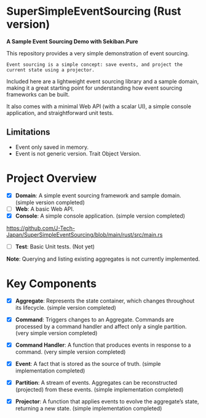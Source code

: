 # SuperSimpleEventSourcing (Rust version)

**A Sample Event Sourcing Demo with Sekiban.Pure**

This repository provides a very simple demonstration of event sourcing.

```
Event sourcing is a simple concept: save events, and project the current state using a projector.
```

Included here are a lightweight event sourcing library and a sample domain, making it a great starting point for understanding how event sourcing frameworks can be built.

It also comes with a minimal Web API (with a scalar UI), a simple console application, and straightforward unit tests.

## Limitations
- Event only saved in memory.
- Event is not generic version. Trait Object Version.

# Project Overview

- [x] **Domain**: A simple event sourcing framework and sample domain. (simple version completed)
- [ ] **Web**: A basic Web API.
- [x] **Console**: A simple console application. (simple version completed)

https://github.com/J-Tech-Japan/SuperSimpleEventSourcing/blob/main/rust/src/main.rs

- [ ] **Test**: Basic Unit tests. (Not yet)

**Note**: Querying and listing existing aggregates is not currently implemented.

# Key Components

- [x] **Aggregate**: Represents the state container, which changes throughout its lifecycle. (simple version completed)
- [x] **Command**: Triggers changes to an Aggregate. Commands are processed by a command handler and affect only a single partition. (very simple version completed)
- [x] **Command Handler**: A function that produces events in response to a command. (very simple version completed)
- [x] **Event**: A fact that is stored as the source of truth. (simple implementation completed)
- [x] **Partition**: A stream of events. Aggregates can be reconstructed (projected) from these events. (simple implementation completed)
- [x] **Projector**: A function that applies events to evolve the aggregate’s state, returning a new state. (simple implementation completed)

